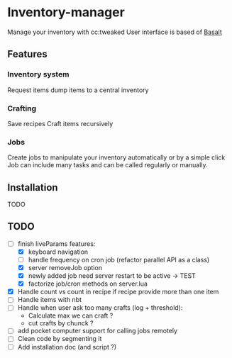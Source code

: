 # Inventory-manager

Manage your inventory with cc:tweaked
User interface is based of [Basalt](https://basalt.madefor.cc/#/)


## Features

### Inventory system

Request items
dump items to a central inventory


### Crafting

Save recipes
Craft items recursively


### Jobs

Create jobs to manipulate your inventory automatically or by a simple click
Job can include many tasks and can be called regularly or manually.


## Installation

TODO


## TODO

- [ ] finish liveParams features:
    - [x] keyboard navigation
    - [ ] handle frequency on cron job (refactor parallel API as a class)
    - [x] server removeJob option
    - [x] newly added job need server restart to be active -> TEST
    - [x] factorize job/cron methods on server.lua
- [x] Handle count vs count in recipe if recipe provide more than one item
- [ ] Handle items with nbt
- [ ] Handle when user ask too many crafts (log + threshold):
    - Calculate max we can craft ?
    - cut crafts by chunck ?
- [ ] add pocket computer support for calling jobs remotely
- [ ] Clean code by segmenting it
- [ ] Add installation doc (and script ?)
